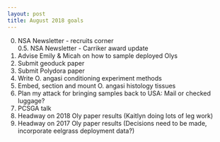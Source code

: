 ```yaml
---
layout: post
title: August 2018 goals
---
```

0. NSA Newsletter - recruits corner   
0.5.  NSA Newsletter - Carriker award update  
1. Advise Emily & Micah on how to sample deployed Olys 
2. Submit geoduck paper 
3. Submit Polydora paper 
4. Write O. angasi conditioning experiment methods 
5. Embed, section and mount O. angasi histology tissues 
6. Plan my attack for bringing samples back to USA: Mail or checked luggage?  
7. PCSGA talk 
8. Headway on 2018 Oly paper results (Kaitlyn doing lots of leg work)  
9. Headway on 2017 Oly paper results (Decisions need to be made, incorporate eelgrass deployment data?)  
